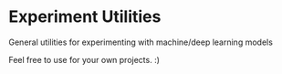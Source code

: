 # Experiment Utilities

General utilities for experimenting with machine/deep learning models

Feel free to use for your own projects. :)
